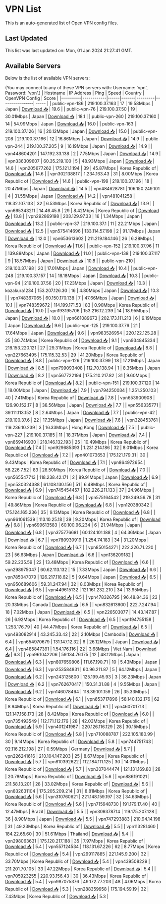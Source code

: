 # VPN List

This is an auto-generated list of Open VPN config files.

## Last Updated

This list was last updated on: Mon, 01 Jan 2024 21:27:41 GMT.

## Available Servers

Below is the list of available VPN servers:

(You may connect to any of these VPN servers with: Username: 'vpn', Password: 'vpn'.)
| Hostname | IP Address | Ping | Speed | Country | OpenVPN Config | Score |
|----------|------------|------|-------|---------|----------------| ----- |
| public-vpn-186 | 219.100.37.163 | 17 | 19.58Mbps | Japan | [Download 📥](./configs/server_0_JP.ovpn) | 19.6 |
| public-vpn-76 | 219.100.37.50 | 19 | 30.01Mbps | Japan | [Download 📥](./configs/server_1_JP.ovpn) | 18.1 |
| public-vpn-260 | 219.100.37.160 | 14 | 54.99Mbps | Japan | [Download 📥](./configs/server_2_JP.ovpn) | 16.0 |
| public-vpn-163 | 219.100.37.126 | 16 | 20.12Mbps | Japan | [Download 📥](./configs/server_3_JP.ovpn) | 15.0 |
| public-vpn-208 | 219.100.37.166 | 12 | 16.86Mbps | Japan | [Download 📥](./configs/server_4_JP.ovpn) | 14.9 |
| public-vpn-244 | 219.100.37.205 | 9 | 16.19Mbps | Japan | [Download 📥](./configs/server_5_JP.ovpn) | 14.9 |
| vpn448604201 | 147.192.33.138 | 2 | 7.75Mbps | Japan | [Download 📥](./configs/server_6_JP.ovpn) | 14.9 |
| vpn336309607 | 60.35.219.100 | 5 | 48.93Mbps | Japan | [Download 📥](./configs/server_7_JP.ovpn) | 14.6 |
| vpn205677262 | 175.121.1.194 | 39 | 45.87Mbps | Korea Republic of | [Download 📥](./configs/server_8_KR.ovpn) | 14.6 |
| vpn302138817 | 1.234.163.43 | 31 | 8.00Mbps | Korea Republic of | [Download 📥](./configs/server_9_KR.ovpn) | 14.6 |
| public-vpn-199 | 219.100.37.196 | 18 | 20.47Mbps | Japan | [Download 📥](./configs/server_10_JP.ovpn) | 14.5 |
| vpn484628781 | 106.150.249.101 | 4 | 31.55Mbps | Japan | [Download 📥](./configs/server_11_JP.ovpn) | 14.2 |
| vpn481041258 | 118.32.107.133 | 32 | 6.53Mbps | Korea Republic of | [Download 📥](./configs/server_12_KR.ovpn) | 13.9 |
| vpn665343211 | 14.46.45.8 | 29 | 8.42Mbps | Korea Republic of | [Download 📥](./configs/server_13_KR.ovpn) | 13.8 |
| vpn292869198 | 203.129.97.33 | 16 | 1.34Mbps | Japan | [Download 📥](./configs/server_14_JP.ovpn) | 13.2 |
| public-vpn-37 | 219.100.37.1 | 11 | 22.21Mbps | Japan | [Download 📥](./configs/server_15_JP.ovpn) | 12.5 |
| vpn575414696 | 133.114.57.198 | 2 | 91.17Mbps | Japan | [Download 📥](./configs/server_16_JP.ovpn) | 12.0 |
| vpn653613602 | 211.219.184.146 | 26 | 6.28Mbps | Korea Republic of | [Download 📥](./configs/server_17_KR.ovpn) | 11.6 |
| public-vpn-152 | 219.100.37.96 | 11 | 139.88Mbps | Japan | [Download 📥](./configs/server_18_JP.ovpn) | 11.0 |
| public-vpn-138 | 219.100.37.117 | 9 | 18.57Mbps | Japan | [Download 📥](./configs/server_19_JP.ovpn) | 10.8 |
| public-vpn-210 | 219.100.37.198 | 20 | 17.01Mbps | Japan | [Download 📥](./configs/server_20_JP.ovpn) | 10.4 |
| public-vpn-248 | 219.100.37.157 | 14 | 18.18Mbps | Japan | [Download 📥](./configs/server_21_JP.ovpn) | 10.3 |
| public-vpn-94 | 219.100.37.56 | 20 | 17.23Mbps | Japan | [Download 📥](./configs/server_22_JP.ovpn) | 10.3 |
| kozakura1234 | 153.207.126.30 | 16 | 4.80Mbps | Japan | [Download 📥](./configs/server_23_JP.ovpn) | 10.3 |
| vpn748367065 | 60.150.170.138 | 7 | 47.66Mbps | Japan | [Download 📥](./configs/server_24_JP.ovpn) | 10.1 |
| vpn748359672 | 114.199.171.53 | 83 | 0.90Mbps | Korea Republic of | [Download 📥](./configs/server_25_KR.ovpn) | 10.0 |
| vpn193195706 | 153.216.12.239 | 14 | 18.95Mbps | Japan | [Download 📥](./configs/server_26_JP.ovpn) | 10.0 |
| vpn661089673 | 202.173.111.213 | 6 | 9.19Mbps | Japan | [Download 📥](./configs/server_27_JP.ovpn) | 9.6 |
| public-vpn-125 | 219.100.37.76 | 21 | 17.64Mbps | Japan | [Download 📥](./configs/server_28_JP.ovpn) | 9.6 |
| vpn983526954 | 220.122.125.28 | 25 | 80.74Mbps | Korea Republic of | [Download 📥](./configs/server_29_KR.ovpn) | 9.1 |
| vpn934845334 | 218.153.220.121 | 27 | 29.31Mbps | Korea Republic of | [Download 📥](./configs/server_30_KR.ovpn) | 8.8 |
| vpn227663495 | 175.115.32.53 | 29 | 41.20Mbps | Korea Republic of | [Download 📥](./configs/server_31_KR.ovpn) | 8.8 |
| public-vpn-126 | 219.100.37.99 | 18 | 17.21Mbps | Japan | [Download 📥](./configs/server_32_JP.ovpn) | 8.5 |
| vpn799093408 | 112.70.138.94 | 1 | 8.35Mbps | Japan | [Download 📥](./configs/server_33_JP.ovpn) | 8.2 |
| vpn567722194 | 175.210.217.82 | 31 | 9.60Mbps | Korea Republic of | [Download 📥](./configs/server_34_KR.ovpn) | 8.2 |
| public-vpn-151 | 219.100.37.120 | 14 | 18.00Mbps | Japan | [Download 📥](./configs/server_35_JP.ovpn) | 7.9 |
| vpn794250034 | 1.251.250.103 | 40 | 7.41Mbps | Korea Republic of | [Download 📥](./configs/server_36_KR.ovpn) | 7.8 |
| vpn653900908 | 126.90.152.17 | 8 | 38.56Mbps | Japan | [Download 📥](./configs/server_37_JP.ovpn) | 7.7 |
| vpn556335771 | 39.111.113.152 | 8 | 2.64Mbps | Japan | [Download 📥](./configs/server_38_JP.ovpn) | 7.7 |
| public-vpn-42 | 219.100.37.6 | 22 | 17.35Mbps | Japan | [Download 📥](./configs/server_39_JP.ovpn) | 7.6 |
| vpn328453761 | 119.236.10.239 | 3 | 16.33Mbps | Hong Kong | [Download 📥](./configs/server_40_HK.ovpn) | 7.5 |
| public-vpn-227 | 219.100.37.185 | 11 | 18.37Mbps | Japan | [Download 📥](./configs/server_41_JP.ovpn) | 7.4 |
| vpn859416930 | 218.146.132.193 | 25 | 10.49Mbps | Korea Republic of | [Download 📥](./configs/server_42_KR.ovpn) | 7.4 |
| vpn929685393 | 1.231.214.186 | 32 | 8.01Mbps | Korea Republic of | [Download 📥](./configs/server_43_KR.ovpn) | 7.2 |
| vpn401073653 | 175.121.179.31 | 30 | 9.43Mbps | Korea Republic of | [Download 📥](./configs/server_44_KR.ovpn) | 7.1 |
| vpn864972654 | 58.226.7.52 | 83 | 28.50Mbps | Korea Republic of | [Download 📥](./configs/server_45_KR.ovpn) | 7.0 |
| vpn565547713 | 118.238.42.171 | 2 | 89.91Mbps | Japan | [Download 📥](./configs/server_46_JP.ovpn) | 6.9 |
| vpn530324388 | 61.108.130.156 | 51 | 6.48Mbps | Korea Republic of | [Download 📥](./configs/server_47_KR.ovpn) | 6.9 |
| vpn745454457 | 182.226.211.133 | 37 | 24.96Mbps | Korea Republic of | [Download 📥](./configs/server_48_KR.ovpn) | 6.8 |
| vpn575164542 | 219.249.56.78 | 31 | 49.86Mbps | Korea Republic of | [Download 📥](./configs/server_49_KR.ovpn) | 6.8 |
| vpn120380342 | 175.124.165.236 | 35 | 9.13Mbps | Korea Republic of | [Download 📥](./configs/server_50_KR.ovpn) | 6.8 |
| vpn961061539 | 113.10.25.18 | 39 | 9.20Mbps | Korea Republic of | [Download 📥](./configs/server_51_KR.ovpn) | 6.8 |
| vpn699613583 | 60.100.96.234 | 6 | 21.94Mbps | Japan | [Download 📥](./configs/server_52_JP.ovpn) | 6.8 |
| vpn375776681 | 60.124.101.188 | 4 | 64.36Mbps | Japan | [Download 📥](./configs/server_53_JP.ovpn) | 6.7 |
| vpn780930919 | 1.254.74.183 | 34 | 31.20Mbps | Korea Republic of | [Download 📥](./configs/server_54_KR.ovpn) | 6.7 |
| vpn850154271 | 222.226.71.220 | 23 | 56.63Mbps | Japan | [Download 📥](./configs/server_55_JP.ovpn) | 6.6 |
| vpn136209182 | 59.22.235.59 | 22 | 13.48Mbps | Korea Republic of | [Download 📥](./configs/server_56_KR.ovpn) | 6.6 |
| vpn298975047 | 60.62.113.132 | 15 | 7.33Mbps | Japan | [Download 📥](./configs/server_57_JP.ovpn) | 6.6 |
| vpn785047079 | 126.217.118.62 | 5 | 9.64Mbps | Japan | [Download 📥](./configs/server_58_JP.ovpn) | 6.5 |
| vpn950689606 | 59.31.247.94 | 32 | 8.03Mbps | Korea Republic of | [Download 📥](./configs/server_59_KR.ovpn) | 6.5 |
| vpn449615132 | 121.161.232.210 | 34 | 13.95Mbps | Korea Republic of | [Download 📥](./configs/server_60_KR.ovpn) | 6.5 |
| vpn478326795 | 96.48.84.36 | 23 | 20.33Mbps | Canada | [Download 📥](./configs/server_61_CA.ovpn) | 6.5 |
| vpn832613600 | 222.7.247.94 | 18 | 7.02Mbps | Japan | [Download 📥](./configs/server_62_JP.ovpn) | 6.5 |
| vpn226503077 | 14.43.147.87 | 26 | 6.92Mbps | Korea Republic of | [Download 📥](./configs/server_63_KR.ovpn) | 6.5 |
| vpn194755158 | 1.253.176.79 | 40 | 44.47Mbps | Korea Republic of | [Download 📥](./configs/server_64_KR.ovpn) | 6.5 |
| vpn493082914 | 43.245.33.42 | 22 | 2.10Mbps | Cambodia | [Download 📥](./configs/server_65_KH.ovpn) | 6.4 |
| vpn654970679 | 131.147.12.32 | 6 | 26.12Mbps | Japan | [Download 📥](./configs/server_66_JP.ovpn) | 6.4 |
| vpn485847391 | 1.54.176.116 | 22 | 3.68Mbps | Viet Nam | [Download 📥](./configs/server_67_VN.ovpn) | 6.3 |
| vpn961042206 | 59.134.76.175 | 12 | 48.12Mbps | Japan | [Download 📥](./configs/server_68_JP.ovpn) | 6.3 |
| vpn807659806 | 111.67.190.71 | 10 | 5.43Mbps | Japan | [Download 📥](./configs/server_69_JP.ovpn) | 6.3 |
| vpn253584831 | 60.96.211.87 | 5 | 64.12Mbps | Japan | [Download 📥](./configs/server_70_JP.ovpn) | 6.2 |
| vpn243125800 | 125.199.45.93 | 3 | 36.23Mbps | Japan | [Download 📥](./configs/server_71_JP.ovpn) | 6.2 |
| vpn762670417 | 150.31.31.88 | 4 | 9.55Mbps | Japan | [Download 📥](./configs/server_72_JP.ovpn) | 6.2 |
| vpn146078464 | 118.39.101.159 | 26 | 35.33Mbps | Korea Republic of | [Download 📥](./configs/server_73_KR.ovpn) | 6.1 |
| vpn653717896 | 58.140.132.176 | 62 | 8.94Mbps | Korea Republic of | [Download 📥](./configs/server_74_KR.ovpn) | 6.1 |
| vpn460701713 | 121.147.158.173 | 28 | 8.42Mbps | Korea Republic of | [Download 📥](./configs/server_75_KR.ovpn) | 6.0 |
| vpn735493549 | 112.171.112.176 | 28 | 42.03Mbps | Korea Republic of | [Download 📥](./configs/server_76_KR.ovpn) | 5.9 |
| vpn401241987 | 220.126.116.129 | 28 | 30.15Mbps | Korea Republic of | [Download 📥](./configs/server_77_KR.ovpn) | 5.8 |
| vpn710088787 | 222.105.180.99 | 30 | 9.14Mbps | Korea Republic of | [Download 📥](./configs/server_78_KR.ovpn) | 5.8 |
| vpn744751743 | 92.116.212.198 | 27 | 0.59Mbps | Germany | [Download 📥](./configs/server_79_DE.ovpn) | 5.7 |
| vpn226241616 | 210.104.147.203 | 25 | 8.67Mbps | Korea Republic of | [Download 📥](./configs/server_80_KR.ovpn) | 5.7 |
| vpn810392622 | 112.184.111.125 | 30 | 14.01Mbps | Korea Republic of | [Download 📥](./configs/server_81_KR.ovpn) | 5.7 |
| vpn307044474 | 121.131.169.80 | 28 | 20.78Mbps | Korea Republic of | [Download 📥](./configs/server_82_KR.ovpn) | 5.6 |
| vpn886191021 | 211.58.13.201 | 28 | 33.02Mbps | Korea Republic of | [Download 📥](./configs/server_83_KR.ovpn) | 5.6 |
| vpn832631104 | 175.205.209.214 | 31 | 8.81Mbps | Korea Republic of | [Download 📥](./configs/server_84_KR.ovpn) | 5.6 |
| vpn310760621 | 221.148.159.197 | 32 | 34.63Mbps | Korea Republic of | [Download 📥](./configs/server_85_KR.ovpn) | 5.6 |
| vpn715948730 | 191.179.17.40 | 40 | 12.47Mbps | Brazil | [Download 📥](./configs/server_86_BR.ovpn) | 5.5 |
| vpn309378714 | 119.175.207.128 | 36 | 8.90Mbps | Japan | [Download 📥](./configs/server_87_JP.ovpn) | 5.5 |
| vpn747293883 | 210.94.14.198 | 31 | 49.23Mbps | Korea Republic of | [Download 📥](./configs/server_88_KR.ovpn) | 5.5 |
| vpn113281460 | 184.22.65.60 | 30 | 51.61Mbps | Thailand | [Download 📥](./configs/server_89_TH.ovpn) | 5.4 |
| vpn298063631 | 175.120.217.188 | 35 | 7.97Mbps | Korea Republic of | [Download 📥](./configs/server_90_KR.ovpn) | 5.4 |
| vpn557124534 | 118.131.67.226 | 62 | 8.77Mbps | Korea Republic of | [Download 📥](./configs/server_91_KR.ovpn) | 5.4 |
| vpn299117885 | 221.145.9.200 | 32 | 33.70Mbps | Korea Republic of | [Download 📥](./configs/server_92_KR.ovpn) | 5.4 |
| vpn439508229 | 211.201.70.105 | 33 | 47.22Mbps | Korea Republic of | [Download 📥](./configs/server_93_KR.ovpn) | 5.4 |
| vpn705923255 | 220.93.156.43 | 30 | 36.43Mbps | Korea Republic of | [Download 📥](./configs/server_94_KR.ovpn) | 5.4 |
| vpn987075376 | 49.172.77.203 | 48 | 4.06Mbps | Korea Republic of | [Download 📥](./configs/server_95_KR.ovpn) | 5.3 |
| vpn288359958 | 175.194.59.19 | 32 | 7.43Mbps | Korea Republic of | [Download 📥](./configs/server_96_KR.ovpn) | 5.3 |
